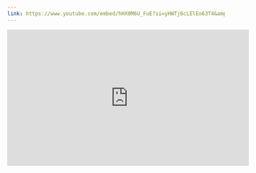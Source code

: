 ```yaml
---
link: https://www.youtube.com/embed/hHX0M6U_FuE?si=yHWTj6cLElEo63T4&amp;start=
---
```


<iframe width="560" height="315" src="https://www.youtube.com/embed/hHX0M6U_FuE?si=yHWTj6cLElEo63T4&amp;start=254" title="YouTube video player" frameborder="0" allow="accelerometer; autoplay; clipboard-write; encrypted-media; gyroscope; picture-in-picture; web-share" referrerpolicy="strict-origin-when-cross-origin" allowfullscreen></iframe>
